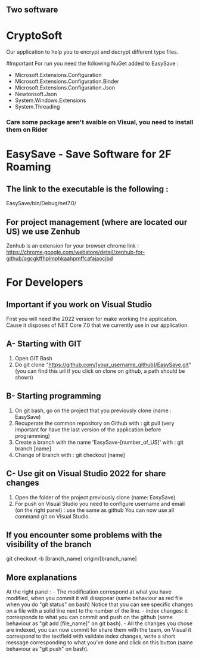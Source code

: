 ## Two software
# CryptoSoft
Our application to help you to encrypt and decrypt different type files.

#Important
For run you need the following NuGet added to EasySave :
- Microsoft.Extensions.Configuration
- Microsoft.Extensions.Configuration.Binder
- Microsoft.Extensions.Configuration.Json
- Newtonsoft.Json
- System.Windows.Extensions
- System.Threading
### Care some package aren't avaible on Visual, you need to install them on Rider

# EasySave - Save Software for 2F Roaming

## The link to the executable is the following :
EasySave/bin/Debug/net7.0/

## For project management (where are located our US) we use Zenhub
Zenhub is an extension for your browser
chrome link : https://chrome.google.com/webstore/detail/zenhub-for-github/ogcgkffhplmphkaahpmffcafajaocjbd

# For Developers
## Important if you work on Visual Studio
First you will need the 2022 version for make working the application. Cause it disposes of NET Core 7.0 that we currently use in our application.

## A- Starting with GIT
1. Open GIT Bash
2. Do git clone "https://github.com/[your_username_github]/EasySave.git" (you can find this url if you click on clone on github, a path should be shown)

## B- Starting programming
   1. On git bash, go on the project that you previously clone (name : EasySave)
   2. Recuperate the common repository on Github with :    git pull (very important for have the last version of the application before programming)
   3. Create a branch with the name 'EasySave-[number_of_US]' with :    git branch [name]
   4. Change of branch with :    git checkout [name]

## C- Use git on Visual Studio 2022 for share changes
   1. Open the folder of the project previously clone (name: EasySave)
   2. For push on Visual Studio you need to configure username and email (on the right panel) : use the same as github
   You can now use all command git on Visual Studio.
   
## If you encounter some problems with the visibility of the branch
git checkout -b [branch_name] origin/[branch_name]

## More explanations
At the right panel :
    - The modification correspond at what you have modified, when you commit it will disappear (same behaviour as red file when you do "git status" on bash)
    Notice that you can see specific changes on a file with a solid line next to the number of the line.
    - index changes: it corresponds to what you can commit and push on the github (same behaviour as "git add [file_name]" on git bash).
    - All the changes you chose are indexed, you can now commit for share them with the team, on Visual it correspond to the textfield with validate index changes, write a short message corresponding to what you've done and click on this button (same behaviour as "git push" on bash).
